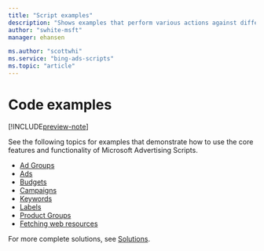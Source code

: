 ```yaml
---
title: "Script examples"
description: "Shows examples that perform various actions against different resources."
author: "swhite-msft"
manager: ehansen

ms.author: "scottwhi"
ms.service: "bing-ads-scripts"
ms.topic: "article"
---
```


# Code examples

[!INCLUDE[preview-note](../includes/preview-note.md)]


See the following topics for examples that demonstrate how to use the core features and functionality of Microsoft Advertising Scripts.

- [Ad Groups](./adgroups.md)
- [Ads](./ads.md)
- [Budgets](./budgets.md)
- [Campaigns](./campaigns.md)
- [Keywords](./keywords.md)
- [Labels](./labels.md)
- [Product Groups](./product-groups.md)
- [Fetching web resources](./fetch-resources.md)

For more complete solutions, see [Solutions](../solutions/index.md).
